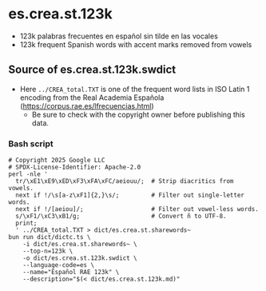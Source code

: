 # es.crea.st.123k

* 123k palabras frecuentes en español sin tilde en las vocales
* 123k frequent Spanish words with accent marks removed from vowels

## Source of es.crea.st.123k.swdict

* Here `../CREA_total.TXT` is one of the frequent word lists in ISO Latin 1 encoding from the Real Academia Española (https://corpus.rae.es/lfrecuencias.html)
  * Be sure to check with the copyright owner before publishing this data.

### Bash script

```shell
# Copyright 2025 Google LLC
# SPDX-License-Identifier: Apache-2.0
perl -nle '
  tr/\xE1\xE9\xED\xF3\xFA\xFC/aeiouu/;  # Strip diacritics from vowels.
  next if !/\s[a-z\xF1]{2,}\s/;         # Filter out single-letter words.
  next if !/[aeiou]/;                   # Filter out vowel-less words.
  s/\xF1/\xC3\xB1/g;                    # Convert ñ to UTF-8.
  print;
  ' ../CREA_total.TXT > dict/es.crea.st.sharewords~
bun run dict/dictc.ts \
    -i dict/es.crea.st.sharewords~ \
    --top-n=123k \
    -o dict/es.crea.st.123k.swdict \
    --language-code=es \
    --name="Español RAE 123k" \
    --description="$(< dict/es.crea.st.123k.md)"
```
